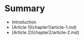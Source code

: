 # Summary

* Introduction
* \[Article 1\]\(chapter1/article-1.md\)
* \[Article 2\]\(chapter2/article-2.md\)



